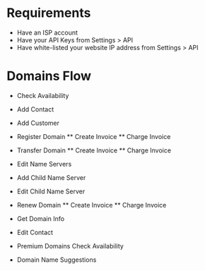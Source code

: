 Requirements
==============

* Have an ISP account
* Have your API Keys from Settings > API
* Have white-listed your website IP address from Settings > API

Domains Flow
======================

* Check Availability

* Add Contact

* Add Customer

* Register Domain
** Create Invoice
** Charge Invoice

* Transfer Domain
** Create Invoice
** Charge Invoice

* Edit Name Servers

* Add Child Name Server

* Edit Child Name Server

* Renew Domain
** Create Invoice
** Charge Invoice

* Get Domain Info

* Edit Contact

* Premium Domains Check Availability

* Domain Name Suggestions
